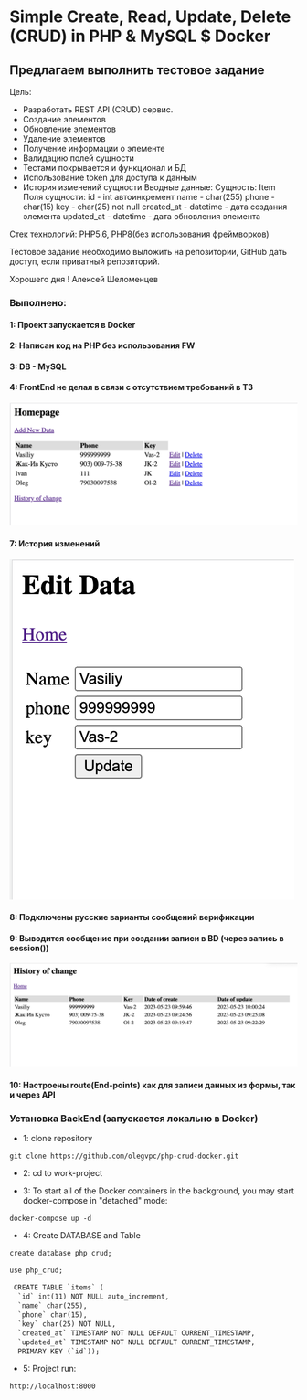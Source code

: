 # Simple Create, Read, Update, Delete (CRUD) in PHP & MySQL $ Docker

## Предлагаем выполнить тестовое задание 


Цель:
- Разработать REST API (CRUD) сервис.
- Создание элементов
- Обновление элементов
- Удаление элементов
- Получение информации о элементе
- Валидацию полей сущности
- Тестами покрывается и функционал и БД
- Использование token для доступа к данным
- История изменений сущности
Вводные данные:
Сущность: Item
Поля сущности:
id - int автоинкремент
name - char(255)
phone - char(15)
key - char(25) not null
created_at - datetime - дата создания элемента
updated_at - datetime - дата обновления элемента

Стек технологий: PHP5.6, PHP8(без использования фреймворков)

Тестовое задание необходимо выложить на репозитории, GitHub дать доступ, если приватный репозиторий.

Хорошего дня !
Алексей Шеломенцев

### Выполнено:
#### 1: Проект запускается в Docker
#### 2: Написан код на PHP без использования FW 
#### 3: DB - MySQL
#### 4: FrontEnd не делал в связи с отсутствием требований в ТЗ
![main](https://github.com/olegvpc/php-crud-docker/blob/main/images/main.png?raw=true)

#### 7: История изменений 
![edit](https://github.com/olegvpc/php-crud-docker/blob/main/images/edit.png?raw=true)
#### 8: Подключены русские варианты сообщений верификации
#### 9: Выводится сообщение при создании записи в ВD (через запись в session())
![change](https://github.com/olegvpc/php-crud-docker/blob/main/images/change.png?raw=true)
#### 10: Настроены route(End-points) как для записи данных из формы, так и через API

### Установка BackEnd (запускается локально в Docker)
* 1: clone repository
``` 
git clone https://github.com/olegvpc/php-crud-docker.git
```
* 2: cd to work-project

* 3: To start all of the Docker containers in the background, you may start docker-compose in "detached" mode:
```shell
docker-compose up -d
```
* 4: Create DATABASE and Table
```shell
create database php_crud;
```
```
use php_crud;
```
```
 CREATE TABLE `items` (
  `id` int(11) NOT NULL auto_increment, 
  `name` char(255), 
  `phone` char(15),
  `key` char(25) NOT NULL,
  `created_at` TIMESTAMP NOT NULL DEFAULT CURRENT_TIMESTAMP,
  `updated_at` TIMESTAMP NOT NULL DEFAULT CURRENT_TIMESTAMP,
  PRIMARY KEY (`id`));
```
* 5: Project run: 
```
http://localhost:8000
``` 
